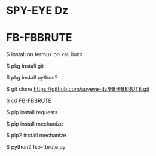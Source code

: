 # SPY-EYE Dz
# FB-FBBRUTE

$ Install on termux on kali liunx

$ pkg install git

$ pkg install python2

$ git clone https://github.com/spyeye-dz/FB-FBBRUTE.git

$ cd FB-FBBRUTE

$ pip install requests

$ pip install mechanize

$ pip2 install mechanize

$ python2 fso-fbrute.py
